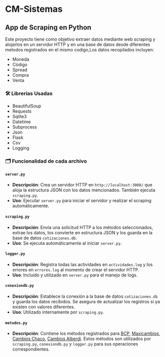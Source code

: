 # CM-Sistemas

## App de Scraping en Python

Este proyecto tiene como objetivo extraer datos mediante web scraping y alojarlos en un servidor HTTP y en una base de datos desde diferentes metodos registrados en el mismo codigo,Los datos recopilados incluyen:

-  Moneda
-  Código
-  Spread
-  Compra
-  Venta

### 🛠️ Librerías Usadas

- BeautifulSoup
- Requests
- Sqlite3
- Datetime
- Subprocess
- Json
- Flask
- Csv
- Logging

### 🗂️ Funcionalidad de cada archivo

#### `server.py`

- **Descripción**: Crea un servidor HTTP en `http://localhost:3000/` que aloja la estructura JSON con los datos mencionados. También ejecuta `scraping.py`.
- **Uso**: Ejecutar `server.py` para iniciar el servidor y realizar el scraping automáticamente.

#### `scraping.py`

- **Descripción**: Envía una solicitud HTTP a los métodos seleccionados, extrae los datos, los convierte en estructura JSON y los guarda en la base de datos `cotizaciones.db`.
- **Uso**: Se ejecuta automáticamente al iniciar `server.py`.

#### `logger.py`

- **Descripción**: Registra todas las actividades en `actividades.log` y los errores en `errores.log` al momento de crear el servidor HTTP.
- **Uso**: Incluido y utilizado en `server.py` para el manejo de logs.

#### `conexiondb.py`

- **Descripción**: Establece la conexión a la base de datos `cotizaciones.db` y guarda los datos recibidos. Se asegura de actualizar los registros si ya existen con valores diferentes.
- **Uso**: Utilizado internamente por `scraping.py`.

#### `metodos.py`

- **Descripción**: Contiene los métodos registrados para [BCP](https://www.bcp.gov.py/webapps/web/cotizacion/monedas), [Maxicambios](https://www.maxicambios.com.py), [Cambios Chaco](https://www.cambioschaco.com.py), [Cambios Alberdi](https://www.cambiosalberdi.com/langes/). Estos métodos son utilizados por `scraping.py`, `conexiondb.py` y `logger.py` para sus operaciones correspondientes.

